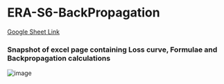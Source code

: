 # ERA-S6-BackPropagation
[Google Sheet Link](https://docs.google.com/spreadsheets/d/e/2PACX-1vQvNtE99yALNzlxQBwKL24HKbaKViW6hMO079qkDDmEQp_FOKaMdHGIir7RPRBD7ZXP_nI4WeDMFA-b/pubhtml)

### Snapshot of excel page containing Loss curve, Formulae and Backpropagation calculations
![image](https://github.com/RaviNaik/ERA-S6-BackPropagation/assets/23289802/5979d647-09c3-41f5-b734-50ca21b58917)
